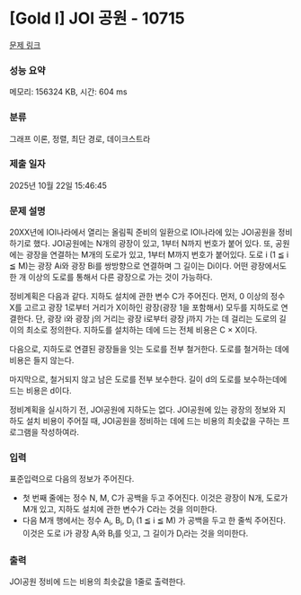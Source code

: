 # [Gold I] JOI 공원 - 10715 

[문제 링크](https://www.acmicpc.net/problem/10715) 

### 성능 요약

메모리: 156324 KB, 시간: 604 ms

### 분류

그래프 이론, 정렬, 최단 경로, 데이크스트라

### 제출 일자

2025년 10월 22일 15:46:45

### 문제 설명

<p>20XX년에 IOI나라에서 열리는 올림픽 준비의 일환으로 IOI나라에 있는 JOI공원을 정비하기로 했다. JOI공원에는 N개의 광장이 있고, 1부터 N까지 번호가 붙어 있다. 또, 공원에는 광장을 연결하는 M개의 도로가 있고, 1부터 M까지 번호가 붙어있다. 도로 i (1 ≦ i ≦ M)는 광장 Ai와 광장 Bi를 쌍방향으로 연결하며 그 길이는 Di이다. 어떤 광장에서도 한 개 이상의 도로를 통해서 다른 광장으로 가는 것이 가능하다.</p>

<p>정비계획은 다음과 같다. 지하도 설치에 관한 변수 C가 주어진다. 먼저, 0 이상의 정수 X를 고르고 광장 1로부터 거리가 X이하인 광장(광장 1을 포함해서) 모두를 지하도로 연결한다. 단, 광장 i와 광장 j의 거리는 광장 i로부터 광장 j까지 가는 데 걸리는 도로의 길이의 최소로 정의한다. 지하도를 설치하는 데에 드는 전체 비용은 C × X이다.</p>

<p>다음으로, 지하도로 연결된 광장들을 잇는 도로를 전부 철거한다. 도로를 철거하는 데에 비용은 들지 않는다.</p>

<p>마지막으로, 철거되지 않고 남은 도로를 전부 보수한다. 길이 d의 도로를 보수하는데에 드는 비용은 d이다.</p>

<p>정비계획을 실시하기 전, JOI공원에 지하도는 없다. JOI공원에 있는 광장의 정보와 지하도 설치 비용이 주어질 때, JOI공원을 정비하는 데에 드는 비용의 최솟값을 구하는 프로그램을 작성하여라.</p>

### 입력 

 <p>표준입력으로 다음의 정보가 주어진다.</p>

<ul>
	<li>첫 번째 줄에는 정수 N, M, C가 공백을 두고 주어진다. 이것은 광장이 N개, 도로가 M개 있고, 지하도 설치에 관한 변수가 C라는 것을 의미한다.</li>
	<li>다음 M개 행에서는 정수 A<sub>i</sub>, B<sub>i</sub>, D<sub>i</sub> (1 ≦ i ≦ M) 가 공백을 두고 한 줄씩 주어진다. 이것은 도로 i가 광장 A<sub>i</sub>와 B<sub>i</sub>를 잇고, 그 길이가 D<sub>i</sub>라는 것을 의미한다.</li>
</ul>

### 출력 

 <p>JOI공원 정비에 드는 비용의 최솟값을 1줄로 출력한다.</p>


